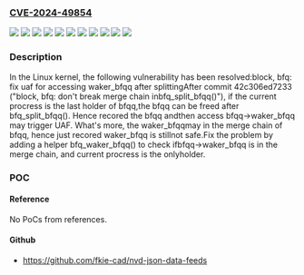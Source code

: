 ### [CVE-2024-49854](https://cve.mitre.org/cgi-bin/cvename.cgi?name=CVE-2024-49854)
![](https://img.shields.io/static/v1?label=Product&message=Linux&color=blue)
![](https://img.shields.io/static/v1?label=Version&message=13b3d0e8cb121f99b11918a0d4bcc1ce4647d352%20&color=brightgreen)
![](https://img.shields.io/static/v1?label=Version&message=19f3bec2ac4be329b9bd12b18a989b867618d2d8%20&color=brightgreen)
![](https://img.shields.io/static/v1?label=Version&message=3630a18846c7853aa326d3b42fd0a855af7b41bc%20&color=brightgreen)
![](https://img.shields.io/static/v1?label=Version&message=3a5f45a4ad4e1fd36b0a998eef03d76a4f02a2a8%20&color=brightgreen)
![](https://img.shields.io/static/v1?label=Version&message=42c306ed723321af4003b2a41bb73728cab54f85%20&color=brightgreen)
![](https://img.shields.io/static/v1?label=Version&message=4780f50ea50cfe8e89fc3747bf3dd155488433bb%20&color=brightgreen)
![](https://img.shields.io/static/v1?label=Version&message=9e813033594b141f61ff0ef0cfaaef292564b041%20&color=brightgreen)
![](https://img.shields.io/static/v1?label=Version&message=de6c5e3a456019d2182e345730e59721714fa0b5%20&color=brightgreen)
![](https://img.shields.io/static/v1?label=Version&message=e0c20d88b7dce85d2703bb6ba77bf359959675cd%20&color=brightgreen)
![](https://img.shields.io/static/v1?label=Vulnerability&message=n%2Fa&color=blue)

### Description

In the Linux kernel, the following vulnerability has been resolved:block, bfq: fix uaf for accessing waker_bfqq after splittingAfter commit 42c306ed7233 ("block, bfq: don't break merge chain inbfq_split_bfqq()"), if the current procress is the last holder of bfqq,the bfqq can be freed after bfq_split_bfqq(). Hence recored the bfqq andthen access bfqq->waker_bfqq may trigger UAF. What's more, the waker_bfqqmay in the merge chain of bfqq, hence just recored waker_bfqq is stillnot safe.Fix the problem by adding a helper bfq_waker_bfqq() to check ifbfqq->waker_bfqq is in the merge chain, and current procress is the onlyholder.

### POC

#### Reference
No PoCs from references.

#### Github
- https://github.com/fkie-cad/nvd-json-data-feeds

